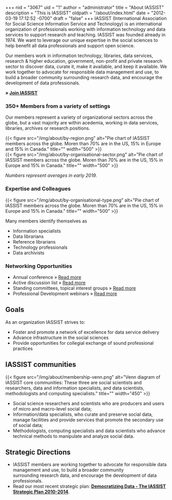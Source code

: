 +++
nid = "3067"
uid = "1"
author = "administrator"
title = "About IASSIST"
description = "This is IASSIST"
oldpath = "/about/index.html"
date = "2012-03-19 17:12:52 -0700"
draft = "false"
+++
IASSIST (International Association for Social Science Information Service and Technology) is an international organization of professionals working with information technology and data services to support research and teaching. IASSIST was founded already in 1974. We want to leverage our unique expertise in the social sciences to help benefit all data professionals and support open science.

Our members work in information technology, libraries, data services, research & higher education, government, non-profit and private research sector to discover data, curate it, make it available, and keep it available. We work together to advocate for responsible data management and use, to build a broader community surrounding research data, and encourage the development of data professionals.

**&raquo; [Join IASSIST](/about/become-a-member "More information on becoming a member")**

### 350+ Members from a variety of settings

Our members represent a variety of organizational sectors across the globe, but a vast majority are within acedemia, working in data services, libraries, archives or research positions.

{{< figure src="/img/about/by-region.png" alt="Pie chart of IASSIST members across the globe. Moren than 70% are in the US, 15% in Europe and 15% in Canada." title="" width="500" >}}
<br />
{{< figure src="/img/about/by-organisational-sector.png" alt="Pie chart of IASSIST members across the globe. Moren than 70% are in the US, 15% in Europe and 15% in Canada." title="" width="500" >}}

*Numbers represent averages in early 2019.* 

### Expertise and Colleagues

{{< figure src="/img/about/by-organisational-type.png" alt="Pie chart of IASSIST members across the globe. Moren than 70% are in the US, 15% in Europe and 15% in Canada." title="" width="500" >}}<br />

Many members identify themselves as 

-   Information specialists
-   Data librarians
-   Reference librarians
-   Technology professionals
-   Data archivists

### Networking Opportunities

-   Annual conference &raquo; [Read more ](/conferences "Read more about our annual conference")
-   Active discussion list &raquo; [Read more ](/about/iassist-discussion-list "Read more about our discussion list")
-   Standing committees, topical interest groups &raquo; [Read more ](/about/committees-and-groups "Read more about our committees and groups")
-   Professional Development webinars  &raquo; [Read more ](/community/iassist-webinars "Read more about our webinars")

## Goals

As an organization IASSIST strives to:

-   Foster and promote a network of excellence for data service delivery
-   Advance infrastructure in the social sciences
-   Provide opportunities for collegial exchange of sound professional
    practices

## IASSIST communities 

{{< figure src="/img/about/membership-venn.png" alt="Venn diagram of IASSIST core communities: These three are social scientists and researchers, data and information specialists, and data scientists, methodologists and computing specialists." title="" width="450" >}}<br />

-   Social science researchers and scientists who are producers and users of micro and macro-level social data;
-   Information/data specialists, who curate and preserve social data, manage facilities and provide services that promote the secondary use of social data;
-   Methodologists, computing specialists and data scientists who advance technical methods to manipulate and analyze social data.

## Strategic Directions

-   IASSIST members are working together to advocate for responsible data management and use, to build a broader community surrounding research data, and encourage the development of data professionals.
-   Read our most recent strategic plan: **[Democratizing Data - The IASSIST Strategic Plan 2010-2014](/about/strategic-plans)**.


